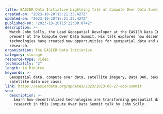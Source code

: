 ```yaml
---
title: EASIER Data Initiative Lightning Talk at Compute Over Data Summit
created-on: "2023-10-20T15:21:35.427Z"
updated-on: "2023-10-20T15:21:35.427Z"
published-on: "2023-10-20T15:22:08.074Z"
description: >-
  Watch John Solly, the Lead Geospatial Developer at the EASIER Data Initiative,
  present at the Compute Over Data Summit. His talk explores how decentralized
  technologies have created new opportunities for geospatial data and associated
  research.
organization: The EASIER Data Initiative
category: storage
resource-type: video
technicality: "2"
length: 14 Minutes
keywords: >-
  Geospatial data, compute over data, satellite imagery, Data DAO, bacalhau,
  satellite data use cases
link: https://easierdata.org/updates/2023/2023-06-27-cod-summit
seo:
  description: >-
    Learn how decentralized technologies are transforming geospatial data and 
    research in this Compute Over Data Summit talk by John Solly.
---
```

